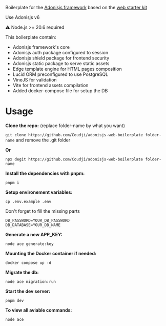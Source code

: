 Boilerplate for the [Adonisjs framework](https://adonisjs.com/) based on the [web starter kit](https://docs.adonisjs.com/guides/installation#web-starter-kit)

Use Adonisjs v6

:warning: Node.js >= 20.6 required

This boilerplate contain:
* Adonisjs framework's core
* Adonisjs auth package configured to session
* Adonisjs shield package for frontend security
* Adonisjs static package to serve static assets
* Edge template engine for HTML pages composition
* Lucid ORM preconfigured to use PostgreSQL
* VineJS for validation
* Vite for frontend assets compilation
* Added docker-compose file for setup the DB



# Usage

**Clone the repo:** (replace folder-name by what you want)

`git clone https://github.com/Coudji/adonisjs-web-boilerplate folder-name` and remove the .git folder

**Or**

`npx degit https://github.com/Coudji/adonisjs-web-boilerplate folder-name`

**Install the dependencies with pnpm:**

`pnpm i`

**Setup environement variables:**

`cp .env.example .env`

Don't forget to fill the missing parts

```
DB_PASSWORD=YOUR_DB_PASSWORD
DB_DATABASE=YOUR_DB_NAME
```

**Generate a new APP_KEY:**

`node ace generate:key`

**Mounting the Docker container if needed:**

`docker compose up -d`

**Migrate the db:**

`node ace migration:run`

**Start the dev server:**

`pnpm dev`

**To view all aviable commands:**

`node ace`